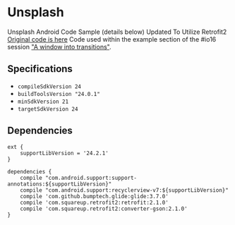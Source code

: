 # Unsplash
Unsplash Android Code Sample (details below) Updated To Utilize Retrofit2
[Original code is here](https://github.com/googlesamples/android-unsplash)
Code used within the example section of
the #io16 session ["A window into transitions"](https://events.google.com/io2016/schedule?sid=642d2aeb-0bef-e511-a517-00155d5066d7#day3/642d2aeb-0bef-e511-a517-00155d5066d7).
## Specifications
- `compileSdkVersion 24`
- `buildToolsVersion "24.0.1"`
- `minSdkVersion 21`
- `targetSdkVersion 24`

## Dependencies
```
ext {
    supportLibVersion = '24.2.1'
}

dependencies {
    compile "com.android.support:support-annotations:${supportLibVersion}"
    compile "com.android.support:recyclerview-v7:${supportLibVersion}"
    compile 'com.github.bumptech.glide:glide:3.7.0'
    compile 'com.squareup.retrofit2:retrofit:2.1.0'
    compile 'com.squareup.retrofit2:converter-gson:2.1.0'
}
```